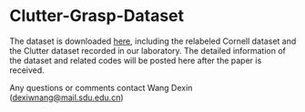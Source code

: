 # Clutter-Grasp-Dataset

The dataset is downloaded [here](https://drive.google.com/drive/folders/1knXlR72Z_5OcE9_lVfTz-QOZRhtWB_Yj?usp=sharing), including the relabeled Cornell dataset and the Clutter dataset recorded in our laboratory.
The detailed information of the dataset and related codes will be posted here after the paper is received.

Any questions or comments contact Wang Dexin (dexiwnang@mail.sdu.edu.cn)
